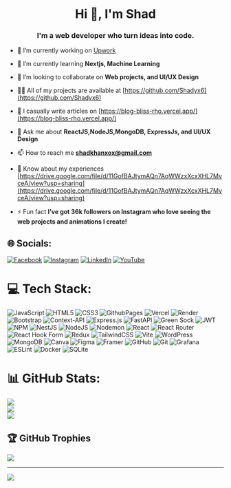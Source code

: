 <h1 align="center">Hi 👋, I'm Shad</h1>
<h3 align="center">I'm a web developer who turn ideas into code.</h3>


- 🔭 I’m currently working on [Upwork](https://www.upwork.com/freelancers/~01901cd8bf64474384?mp_source=share)

- 🌱 I’m currently learning **Nextjs, Machine Learning**

- 👯 I’m looking to collaborate on **Web projects, and UI/UX Design**

- 👨‍💻 All of my projects are available at [https://github.com/Shadyx6](https://github.com/Shadyx6)

- 📝 I casually write articles on [https://blog-bliss-rho.vercel.app/](https://blog-bliss-rho.vercel.app/)

- 💬 Ask me about **ReactJS,NodeJS,MongoDB, ExpressJs, and UI/UX Design**

- 📫 How to reach me **shadkhanxox@gmail.com**

- 📄 Know about my experiences [https://drive.google.com/file/d/11GofBAJtymAQn7AqWWzxXcxXHL7MvceA/view?usp=sharing](https://drive.google.com/file/d/11GofBAJtymAQn7AqWWzxXcxXHL7MvceA/view?usp=sharing)

- ⚡ Fun fact **I’ve got 36k followers on Instagram who love seeing the web projects and animations I create!**


## 🌐 Socials:
[![Facebook](https://img.shields.io/badge/Facebook-%231877F2.svg?logo=Facebook&logoColor=white)](https://facebook.com/shad.codes) [![Instagram](https://img.shields.io/badge/Instagram-%23E4405F.svg?logo=Instagram&logoColor=white)](https://instagram.com/shad.codes) [![LinkedIn](https://img.shields.io/badge/LinkedIn-%230077B5.svg?logo=linkedin&logoColor=white)](https://linkedin.com/in/shad-khan00) [![YouTube](https://img.shields.io/badge/YouTube-%23FF0000.svg?logo=YouTube&logoColor=white)](https://youtube.com/@Shad.codesX) 

# 💻 Tech Stack:
![JavaScript](https://img.shields.io/badge/javascript-%23323330.svg?style=for-the-badge&logo=javascript&logoColor=%23F7DF1E) ![HTML5](https://img.shields.io/badge/html5-%23E34F26.svg?style=for-the-badge&logo=html5&logoColor=white) ![CSS3](https://img.shields.io/badge/css3-%231572B6.svg?style=for-the-badge&logo=css3&logoColor=white) ![GithubPages](https://img.shields.io/badge/github%20pages-121013?style=for-the-badge&logo=github&logoColor=white) ![Vercel](https://img.shields.io/badge/vercel-%23000000.svg?style=for-the-badge&logo=vercel&logoColor=white) ![Render](https://img.shields.io/badge/Render-%46E3B7.svg?style=for-the-badge&logo=render&logoColor=white) ![Bootstrap](https://img.shields.io/badge/bootstrap-%238511FA.svg?style=for-the-badge&logo=bootstrap&logoColor=white) ![Context-API](https://img.shields.io/badge/Context--Api-000000?style=for-the-badge&logo=react) ![Express.js](https://img.shields.io/badge/express.js-%23404d59.svg?style=for-the-badge&logo=express&logoColor=%2361DAFB) ![FastAPI](https://img.shields.io/badge/FastAPI-005571?style=for-the-badge&logo=fastapi) ![Green Sock](https://img.shields.io/badge/green%20sock-88CE02?style=for-the-badge&logo=greensock&logoColor=white) ![JWT](https://img.shields.io/badge/JWT-black?style=for-the-badge&logo=JSON%20web%20tokens) ![NPM](https://img.shields.io/badge/NPM-%23CB3837.svg?style=for-the-badge&logo=npm&logoColor=white) ![NestJS](https://img.shields.io/badge/nestjs-%23E0234E.svg?style=for-the-badge&logo=nestjs&logoColor=white) ![NodeJS](https://img.shields.io/badge/node.js-6DA55F?style=for-the-badge&logo=node.js&logoColor=white) ![Nodemon](https://img.shields.io/badge/NODEMON-%23323330.svg?style=for-the-badge&logo=nodemon&logoColor=%BBDEAD) ![React](https://img.shields.io/badge/react-%2320232a.svg?style=for-the-badge&logo=react&logoColor=%2361DAFB) ![React Router](https://img.shields.io/badge/React_Router-CA4245?style=for-the-badge&logo=react-router&logoColor=white) ![React Hook Form](https://img.shields.io/badge/React%20Hook%20Form-%23EC5990.svg?style=for-the-badge&logo=reacthookform&logoColor=white) ![Redux](https://img.shields.io/badge/redux-%23593d88.svg?style=for-the-badge&logo=redux&logoColor=white) ![TailwindCSS](https://img.shields.io/badge/tailwindcss-%2338B2AC.svg?style=for-the-badge&logo=tailwind-css&logoColor=white) ![Vite](https://img.shields.io/badge/vite-%23646CFF.svg?style=for-the-badge&logo=vite&logoColor=white) ![WordPress](https://img.shields.io/badge/WordPress-%23117AC9.svg?style=for-the-badge&logo=WordPress&logoColor=white) ![MongoDB](https://img.shields.io/badge/MongoDB-%234ea94b.svg?style=for-the-badge&logo=mongodb&logoColor=white) ![Canva](https://img.shields.io/badge/Canva-%2300C4CC.svg?style=for-the-badge&logo=Canva&logoColor=white) ![Figma](https://img.shields.io/badge/figma-%23F24E1E.svg?style=for-the-badge&logo=figma&logoColor=white) ![Framer](https://img.shields.io/badge/Framer-black?style=for-the-badge&logo=framer&logoColor=blue) ![GitHub](https://img.shields.io/badge/github-%23121011.svg?style=for-the-badge&logo=github&logoColor=white) ![Git](https://img.shields.io/badge/git-%23F05033.svg?style=for-the-badge&logo=git&logoColor=white) ![Grafana](https://img.shields.io/badge/grafana-%23F46800.svg?style=for-the-badge&logo=grafana&logoColor=white) ![ESLint](https://img.shields.io/badge/ESLint-4B3263?style=for-the-badge&logo=eslint&logoColor=white) ![Docker](https://img.shields.io/badge/docker-%230db7ed.svg?style=for-the-badge&logo=docker&logoColor=white) ![SQLite](https://img.shields.io/badge/sqlite-%2307405e.svg?style=for-the-badge&logo=sqlite&logoColor=white)
# 📊 GitHub Stats:
![](https://github-readme-stats.vercel.app/api?username=shadyx6&theme=dark&hide_border=true&include_all_commits=false&count_private=true)<br/>
![](https://github-readme-streak-stats.herokuapp.com/?user=shadyx6&theme=dark&hide_border=true)<br/>
![](https://github-readme-stats.vercel.app/api/top-langs/?username=shadyx6&theme=dark&hide_border=true&include_all_commits=false&count_private=true&layout=compact)

## 🏆 GitHub Trophies
![](https://github-profile-trophy.vercel.app/?username=shadyx6&theme=radical&no-frame=true&no-bg=false&margin-w=4)

---
[![](https://visitcount.itsvg.in/api?id=shadyx6&icon=3&color=11)](https://visitcount.itsvg.in)

<!-- Proudly created with GPRM ( https://gprm.itsvg.in ) -->
